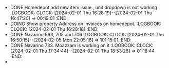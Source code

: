 - DONE Homedepot add new item issue , unit dropdown is not working
  :LOGBOOK:
  CLOCK: [2024-02-01 Thu 16:28:19]--[2024-02-01 Thu 16:47:20] =>  00:19:01
  :END:
- DOING Show property Address on invoices on homedepot.
  :LOGBOOK:
  CLOCK: [2024-02-01 Thu 16:28:18]
  :END:
- DONE Navarino 693, 705 and 706
  :LOGBOOK:
  CLOCK: [2024-02-01 Thu 16:50:15]--[2024-02-05 Mon 22:05:16] =>  101:15:01
  :END:
- DONE Navarino 733. Moazzam is working on it
  :LOGBOOK:
  CLOCK: [2024-02-01 Thu 17:34:44]--[2024-02-01 Thu 18:53:28] =>  01:18:44
  :END:
-